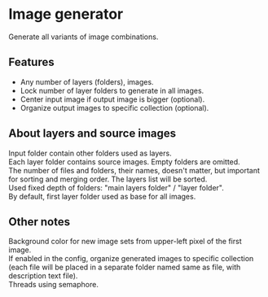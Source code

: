 # Image generator
Generate all variants of image combinations.

## Features
- Any number of layers (folders), images.
- Lock number of layer folders to generate in all images.
- Center input image if output image is bigger (optional).
- Organize output images to specific collection (optional).

## About layers and source images
Input folder contain other folders used as layers.  
Each layer folder contains source images. Empty folders are omitted.  
The number of files and folders, their names, doesn't matter, 
but important for sorting and merging order. The layers list will be sorted.  
Used fixed depth of folders: "main layers folder" / "layer folder".  
By default, first layer folder used as base for all images.

## Other notes
Background color for new image sets from upper-left pixel of the first image.  
If enabled in the config, organize generated images to specific collection
(each file will be placed in a separate folder named same as file,
with description text file).  
Threads using semaphore.
